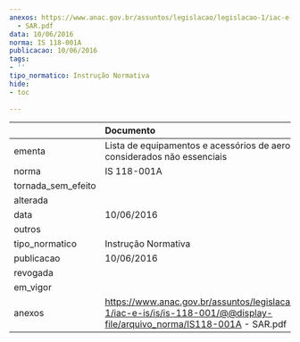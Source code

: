 ```yaml
---
anexos: https://www.anac.gov.br/assuntos/legislacao/legislacao-1/iac-e-is/is/is-118-001/@@display-file/arquivo_norma/IS118-001A
  - SAR.pdf
data: 10/06/2016
norma: IS 118-001A
publicacao: 10/06/2016
tags:
- ''
tipo_normatico: Instrução Normativa
hide: 
- toc 
 
---
```


|                    | Documento                                                                                                                         |
|:-------------------|:----------------------------------------------------------------------------------------------------------------------------------|
| ementa             | Lista de equipamentos e acessórios de aeronave considerados não essenciais                                                        |
| norma              | IS 118-001A                                                                                                                       |
| tornada_sem_efeito |                                                                                                                                   |
| alterada           |                                                                                                                                   |
| data               | 10/06/2016                                                                                                                        |
| outros             |                                                                                                                                   |
| tipo_normatico     | Instrução Normativa                                                                                                               |
| publicacao         | 10/06/2016                                                                                                                        |
| revogada           |                                                                                                                                   |
| em_vigor           |                                                                                                                                   |
| anexos             | https://www.anac.gov.br/assuntos/legislacao/legislacao-1/iac-e-is/is/is-118-001/@@display-file/arquivo_norma/IS118-001A - SAR.pdf |